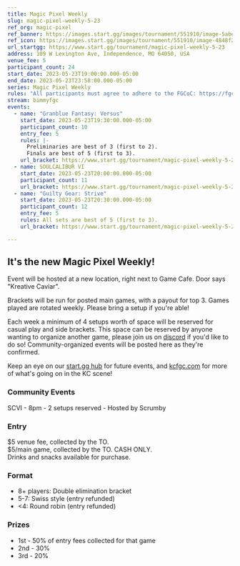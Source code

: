 ```yaml
---
title: Magic Pixel Weekly
slug: magic-pixel-weekly-5-23
ref_org: magic-pixel
ref_banner: https://images.start.gg/images/tournament/551910/image-5abee89545537959c8dfec1266f02f4a.png?ehk=qm0r2VEcife89eXlloAieWfN3ka%2FJtFkDKR2f6fV9uY%3D&ehkOptimized=%2Ftflvf%2FD1Ffqd00hwXG30eU4ulvZRxHMkK0u81x0qrc%3D
ref_icon: https://images.start.gg/images/tournament/551910/image-4848f2df9a03f5fee62a3ba806b1092b.png?ehk=bYCFrjgr0LJzUsecQM5iHQ2QWV10gJ2XfmI%2B8fQe3ME%3D&ehkOptimized=U1XlrXIGhfqysH9t9xQThv8Q54K8R%2FBsiV%2FX%2FRcqeDI%3D
url_startgg: https://www.start.gg/tournament/magic-pixel-weekly-5-23
address: 109 W Lexington Ave, Independence, MO 64050, USA
venue_fee: 5
participant_count: 24
start_date: 2023-05-23T19:00:00.000-05:00
end_date: 2023-05-23T23:58:00.000-05:00
series: Magic Pixel Weekly
rules: "All participants must agree to adhere to the FGCoC: https://fgcoc.com/"
stream: bimmyfgc
events:
  - name: "Granblue Fantasy: Versus"
    start_date: 2023-05-23T19:30:00.000-05:00
    participant_count: 10
    entry_fee: 5
    rules: |-
      Preliminaries are best of 3 (first to 2).  
      Finals are best of 5 (first to 3).
    url_bracket: https://www.start.gg/tournament/magic-pixel-weekly-5-23/events/granblue-fantasy-versus/brackets/1374708/2090073
  - name: SOULCALIBUR VI
    start_date: 2023-05-23T20:00:00.000-05:00
    participant_count: 11
    url_bracket: https://www.start.gg/tournament/magic-pixel-weekly-5-23/events/scvi-double-elimination/brackets/1382662/2100865
  - name: "Guilty Gear: Strive"
    start_date: 2023-05-23T20:30:00.000-05:00
    participant_count: 12
    entry_fee: 5
    rules: All sets are best of 5 (first to 3).
    url_bracket: https://www.start.gg/tournament/magic-pixel-weekly-5-23/events/strive/brackets/1374706/2090071

---
```


## It's the new Magic Pixel Weekly! 

Event will be hosted at a new location, right next to Game Cafe. Door says "Kreative Caviar".   

Brackets will be run for posted main games, with a payout for top 3. Games played are rotated weekly. Please bring a setup if you're able!

Each week a minimum of 4 setups worth of space will be reserved for casual play and side brackets. This space can be reserved by anyone wanting to organize another game, please join us on  [discord](https://discord.gg/jkmn6CVrrQ) if you'd like to do so! Community-organized events will be posted here as they're confirmed.

Keep an eye on our [start.gg hub](https://www.start.gg/hub/magic-pixel) for future events, and [kcfgc.com](https://kcfgc.com) for more of what's going on in the KC scene!

### Community Events

SCVI - 8pm - 2 setups reserved - Hosted by Scrumby

### Entry

$5 venue fee, collected by the TO.  
$5/main game, collected by the TO. CASH ONLY.  
Drinks and snacks available for purchase.

### Format

- 8+ players: Double elimination bracket
- 5-7: Swiss style (entry refunded)
- <4: Round robin (entry refunded)

### Prizes

- 1st - 50% of entry fees collected for that game
- 2nd - 30%
- 3rd - 20%
  